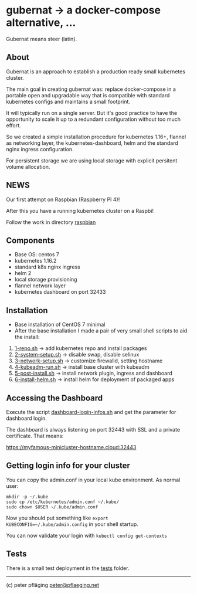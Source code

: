# gubernat -> a docker-compose alternative, ...

Gubernat means steer (latin).

## About

Gubernat is an approach to establish a production ready small kubernetes cluster.

The main goal in creating gubernat was: replace docker-compose in a portable open and
upgradable way that is compatible with standard kubernetes configs and maintains a small footprint.

It will typically run on a single server. But it's good practice to have the opportunity to scale it up 
to a redundant configuration without too much effort.

So we created a simple installation procedure for kubernetes 1.16+, flannel as networking layer, the kubernetes-dashboard, helm and the standard nginx ingress configuration.

For persistent storage we are using local storage with explicit persitent volume allocation.

## NEWS

Our first attempt on Raspbian (Raspberry PI 4)!

After this you have a running kubernetes cluster on a Raspbi!

Follow the work in directory [raspbian](raspbian/)

## Components

- Base OS: centos 7
- kubernetes 1.16.2
- standard k8s nginx ingress
- helm 2
- local storage provisioning
- flannel network layer
- kubernetes dashboard on port 32433

## Installation

- Base installation of CentOS 7 minimal
- After the base installation I made a pair of very small shell scripts to aid the install:

1. [1-repo.sh](1-repo.sh) -> add kubernetes repo and install packages
1. [2-system-setup.sh](2-system-setup.sh) -> disable swap, disable selinux
1. [3-network-setup.sh](3-network-setup.sh) -> customize firewalld, setting hostname
1. [4-kubeadm-run.sh](4-kubeadm-run.sh) -> install base cluster with kubeadm
1. [5-post-install.sh](5-post-install.sh) -> install network plugin, ingress and dashboard
1. [6-install-helm.sh](6-install-helm.sh) -> install helm for deployment of packaged apps

 ## Accessing the Dashboard

Execute the script [dashboard-login-infos.sh](dashboard-login-infos.sh) and get the parameter for dashboard login.

The dashboard is always listening on port 32443 with SSL and a private certificate. That means:

<https://myfamous-minicluster-hostname.cloud:32443>

## Getting login info for your cluster

You can copy the admin.conf in your local kube environment. As normal user:

```shell
mkdir -p ~/.kube
sudo cp /etc/kubernetes/admin.conf ~/.kube/
sudo chown $USER ~/.kube/admin.conf
```

Now you should put something like `export KUBECONFIG=~/.kube/admin.config` in your shell startup.

You can now validate your login with `kubectl config get-contexts`

## Tests

There is a small test deployment in the [tests](tests/) folder.

---
(c) peter pfläging <peter@pflaeging.net>
